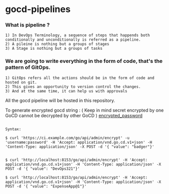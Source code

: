 # gocd-pipelines


### What is pipeline ?
    
    1) In DevOps Terminology, a sequence of steps that happends both conditionally and unconditionally is referred as a pipeline.
    2) A pileine is nothing but a groups of stages
    3) A Stage is nothing but a groups of tasks

### We are going to write everything in the form of code, that's the pattern of GitOps.
    1) GitOps refers all the actions should be in the form of code and hosted on git.
    2) This gives an opportunity to version control the changes.
    3) And at the same time, it can help us with approvals


All the gocd pipeline will be hosted in this repository.


To generate encrypted gocd string :  ( Keep in mind secret encrypted by one GoCD cannot be decrypted by other GoCD )
[encrypted_password](https://github.com/tomzo/gocd-yaml-config-plugin?tab=readme-ov-file#to-generate-an-encrypted-value)

```

Syntax: 
```
    $ curl 'https://ci.example.com/go/api/admin/encrypt' -u 'username:password' -H 'Accept: application/vnd.go.cd.v1+json' -H 'Content-Type: application/json' -X POST -d '{ "value": "badger"}'
```

$ curl 'http://localhost:8153/go/api/admin/encrypt' -H 'Accept: application/vnd.go.cd.v1+json' -H 'Content-Type: application/json' -X POST -d '{ "value": "DevOps321"}'

$ curl 'http://localhost:8153/go/api/admin/encrypt' -H 'Accept: application/vnd.go.cd.v1+json' -H 'Content-Type: application/json' -X POST -d '{ "value": "ExpenseApp@1"}'